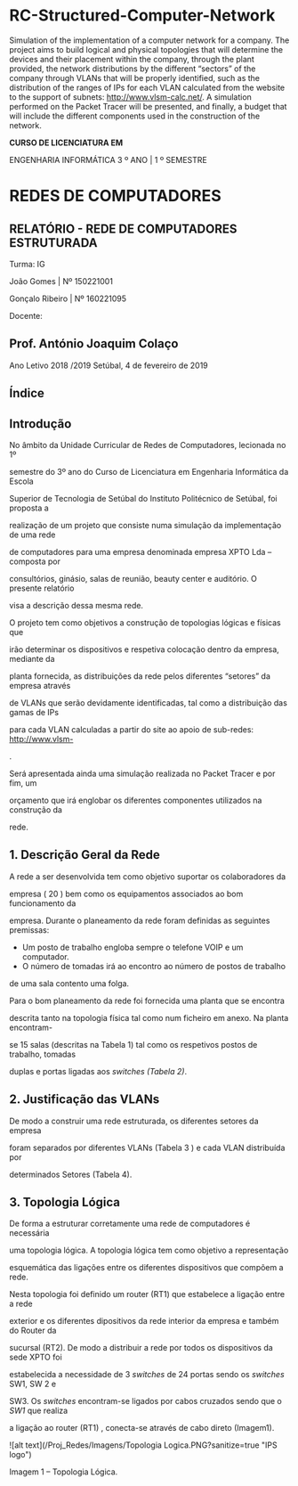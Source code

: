 # RC-Structured-Computer-Network
Simulation of the implementation of a computer network for a company. The project aims to build logical and physical topologies that will determine the devices and their placement within the company, through the plant provided, the network distributions by the different “sectors” of the company through VLANs that will be properly identified, such as the distribution of the ranges of IPs for each VLAN calculated from the website to the support of subnets: http://www.vlsm-calc.net/. A simulation performed on the Packet Tracer will be presented, and finally, a budget that will include the different components used in the construction of the network.


**CURSO DE LICENCIATURA EM**


ENGENHARIA INFORMÁTICA
3 º ANO | 1 º SEMESTRE

# REDES DE COMPUTADORES

## RELATÓRIO - REDE DE COMPUTADORES ESTRUTURADA

Turma: IG


João Gomes | Nº 150221001


Gonçalo Ribeiro | Nº 160221095

Docente:

## Prof. António Joaquim Colaço


Ano Letivo 2018 /2019
Setúbal, 4 de fevereiro de 2019


## Índice


## Introdução


No âmbito da Unidade Curricular de Redes de Computadores, lecionada no 1º

semestre do 3º ano do Curso de Licenciatura em Engenharia Informática da Escola

Superior de Tecnologia de Setúbal do Instituto Politécnico de Setúbal, foi proposta a

realização de um projeto que consiste numa simulação da implementação de uma rede

de computadores para uma empresa denominada empresa XPTO Lda – composta por

consultórios, ginásio, salas de reunião, beauty center e auditório. O presente relatório

visa a descrição dessa mesma rede.


O projeto tem como objetivos a construção de topologias lógicas e físicas que


irão determinar os dispositivos e respetiva colocação dentro da empresa, mediante da

planta fornecida, as distribuições da rede pelos diferentes “setores” da empresa através

de VLANs que serão devidamente identificadas, tal como a distribuição das gamas de IPs

para cada VLAN calculadas a partir do site ao apoio de sub-redes: [http://www.vlsm-](http://www.vlsm-calc.net/)

.


Será apresentada ainda uma simulação realizada no Packet Tracer e por fim, um

orçamento que irá englobar os diferentes componentes utilizados na construção da

rede.


## 1. Descrição Geral da Rede

A rede a ser desenvolvida tem como objetivo suportar os colaboradores da

empresa ( 20 ) bem como os equipamentos associados ao bom funcionamento da

empresa. Durante o planeamento da rede foram definidas as seguintes premissas:

- Um posto de trabalho engloba sempre o telefone VOIP e um computador.
- O número de tomadas irá ao encontro ao número de postos de trabalho


de uma sala contento uma folga.

Para o bom planeamento da rede foi fornecida uma planta que se encontra

descrita tanto na topologia física tal como num ficheiro em anexo. Na planta encontram-

se 15 salas (descritas na Tabela 1) tal como os respetivos postos de trabalho, tomadas

duplas e portas ligadas aos _switches (Tabela 2)_.






## 2. Justificação das VLANs


De modo a construir uma rede estruturada, os diferentes setores da empresa

foram separados por diferentes VLANs (Tabela 3 ) e cada VLAN distribuída por

determinados Setores (Tabela 4).





## 3. Topologia Lógica


De forma a estruturar corretamente uma rede de computadores é necessária

uma topologia lógica. A topologia lógica tem como objetivo a representação

esquemática das ligações entre os diferentes dispositivos que compõem a rede.


Nesta topologia foi definido um router (RT1) que estabelece a ligação entre a rede

exterior e os diferentes dipositivos da rede interior da empresa e também do Router da

sucursal (RT2). De modo a distribuir a rede por todos os dispositivos da sede XPTO foi

estabelecida a necessidade de 3 _switches_ de 24 portas sendo os _switches_ SW1, SW 2 e

SW3. Os _switches_ encontram-se ligados por cabos cruzados sendo que o _SW1_ que realiza

a ligação ao router (RT1) , conecta-se através de cabo direto (Imagem1).


![alt text](/Proj_Redes/Imagens/Topologia Logica.PNG?sanitize=true "IPS logo")


Imagem 1 – Topologia Lógica.

